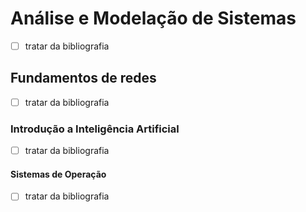 # Análise e Modelação de Sistemas
- [ ] tratar da bibliografia

## Fundamentos de redes
- [ ] tratar da bibliografia

### Introdução a Inteligência Artificial 
- [ ] tratar da bibliografia 

#### Sistemas de Operação
- [ ] tratar da bibliografia 